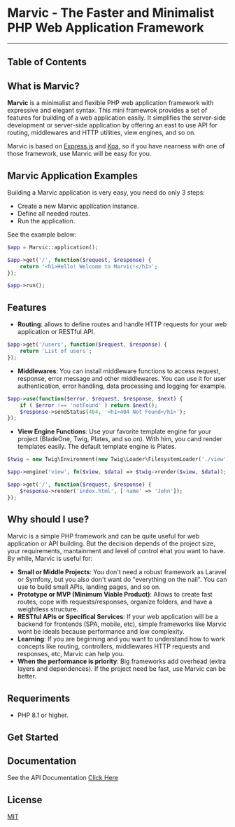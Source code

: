 # Marvic - The Faster and Minimalist PHP Web Application Framework
------------------------------------------------------------------

## Table of Contents

## What is Marvic?

**Marvic** is a minimalist and flexible PHP web application framework with expressive and elegant syntax. This mini framewrok provides a set of features for building of a web application easily. It simplifies the server-side development or server-side application by offering an east to use API for routing, middlewares and HTTP utilities, view engines, and so on.

Marvic is based on [Express.js](https://expressjs.com/) and [Koa](https://koajs.com/), so if you have nearness with one of those framework, use Marvic will be easy for you.

## Marvic Application Examples

Building a Marvic application is very easy, you need do only 3 steps:

* Create a new Marvic application instance.
* Define all needed routes.
* Run the application.

See the example below:

```php
$app = Marvic::application();

$app->get('/', function($request, $response) {
	return '<h1>Hello! Welcome to Marvic!</h1>';
});

$app->run();
```

## Features

* **Routing**: allows to define routes and handle HTTP requests for your web application or RESTful API.

```php
$app->get('/users', function($request, $response) {
	return 'List of users';
});
```

* **Middlewares**: You can install middleware functions to access request, response, error message and other middlewares. You can use it for user authentication, error handling, data processing and logging for example.

```php
$app->use(function($error, $request, $response, $next) {
	if ( $error !== 'notFound' ) return $next();
	$response->sendStatus(404, '<h1>404 Not Found</h1>');
});
```

* **View Engine Functions**: Use your favorite template engine for your project (BladeOne, Twig, Plates, and so on). With him, you cand render templates easily. The default template engine is Plates.

```php
$twig = new Twig\Environment(new Twig\Loader\FilesystemLoader('./view'));

$app->engine('view', fn($view, $data) => $twig->render($view, $data));

$app->get('/', function($request, $response) {
	$response->render('index.html', ['name' => 'John']);
});
```

## Why should I use?

Marvic is a simple PHP framework and can be quite useful for web application or API building. But the decision depends of the project size, your requirements, mantainment and level of control ehat you want to have. By while, Marvic is useful for:

* **Small or Middle Projects**: You don't need a robust framework as Laravel or Symfony, but you also don't want do "everything on the nail". You can use to build small APIs, landing pages, and so on.
* **Prototype or MVP (Minimum Viable Product)**: Allows to create fast routes, cope with requests/responses, organize folders, and have a weightless structure.
* **RESTful APIs or Specifical Services**: If your web application will be a backend for frontends (SPA, mobile, etc), simple frameworks like Marvic wont be ideals because performance and low complexity.
* **Learning**: If you are beginning and you want to understand how to work concepts like routing, controllers, middlewares HTTP requests and responses, etc, Marvic can help you.
* **When the performance is priority**: Big frameworks add overhead (extra layers and dependences). If the project need be fast, use Marvic can be better.

## Requeriments

* PHP 8.1 or higher.

## Get Started

## Documentation

See the API Documentation [Click Here](./docs/api/v1.x.md)

## License

[MIT](LICENSE)
